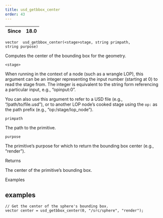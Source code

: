 ```yaml
---
title: usd_getbbox_center
order: 43
---
```

| Since | 18.0 |
| --- | --- |

`vector  usd_getbbox_center(<stage>stage, string primpath, string purpose)`

Computes the center of the bounding box for the geometry.

`<stage>`

When running in the context of a node (such as a wrangle LOP), this argument can be an integer representing the input number (starting at 0) to read the stage from. The integer is equivalent to the string form referencing a particular input, e.g., “opinput:0”.

You can also use this argument to refer to a USD file (e.g., “/path/to/file.usd”), or to another LOP node’s cooked stage using the `op:` as the path prefix (e.g., “op:/stage/lop_node”).

`primpath`

The path to the primitive.

`purpose`

The primitive’s purpose for which to return the bounding box center (e.g., “render”).

Returns

The center of the primitive’s bounding box.

Examples

## examples

```vex
// Get the center of the sphere's bounding box.
vector center = usd_getbbox_center(0, "/src/sphere", "render");

```
